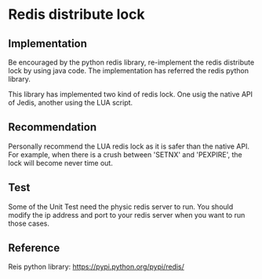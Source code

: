 # Redis distribute lock 

## Implementation

Be encouraged by the python redis library, re-implement the redis distribute lock by using java code.
The implementation has referred the redis python library.

This library has implemented two kind of redis lock. 
One usig the native API of Jedis, another using the LUA script.

## Recommendation

Personally recommend the LUA redis lock as it is safer than the native API. 
For example, when there is a crush between 'SETNX' and 'PEXPIRE', the lock will become never time out.

## Test

Some of the Unit Test need the physic redis server to run. 
You should modify the ip address and port to your redis server when you want to run those cases.

## Reference

Reis python library:  https://pypi.python.org/pypi/redis/
